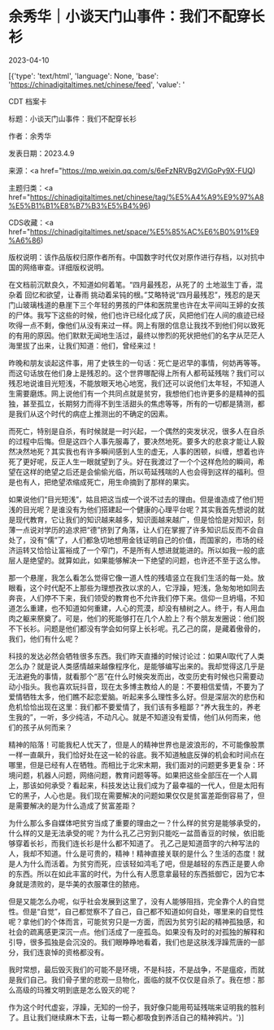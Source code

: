 # 余秀华｜小谈天门山事件：我们不配穿长衫

2023-04-10

[{'type': 'text/html', 'language': None, 'base': 'https://chinadigitaltimes.net/chinese/feed', 'value': '

CDT 档案卡

标题：小谈天门山事件：我们不配穿长衫

作者：余秀华

发表日期：2023.4.9

来源：<a href="https://mp.weixin.qq.com/s/6eFzNRVBg2VlGoPy9X-FUQ)

主题归类：<a href="https://chinadigitaltimes.net/chinese/tag/%E5%A4%A9%E9%97%A8%E5%B1%B1%E8%B7%B3%E5%B4%96)

CDS收藏：<a href="https://chinadigitaltimes.net/space/%E5%85%AC%E6%B0%91%E9%A6%86)

版权说明：该作品版权归原作者所有。中国数字时代仅对原作进行存档，以对抗中国的网络审查。详细版权说明。





在文档前沉默良久，不知道如何着笔。“四月最残忍，从死了的 土地滋生丁香，混杂着 回忆和欲望，让春雨 挑动着呆钝的根。”艾略特说“四月最残忍”，残忍的是天门山玻璃栈道的悬崖下三个年轻的男孩的尸体和医院里也许在太平间叫王婷的女孩的尸体。我写下这些的时候，他们也许已经化成了灰，风把他们在人间的痕迹已经吹得一点不剩，像他们从没有来过一样。网上有限的信息让我找不到他们何以致死的有用的原因。他们默默无闻地生活过，最终以惨烈的死状把他们的名字从茫茫人海里拔了出来，让我们知道：他们，曾经来过！

昨晚和朋友谈起这件事，用了史铁生的一句话：死亡是迟早的事情，何妨再等等。而这句话放在他们身上是残忍的。这个世界哪配得上所有人都苟延残喘？我们可以残忍地说谁目光短浅，不能放眼天地心地宽，我们还可以说他们太年轻，不知道人生需要磨炼。网上说他们有一个共同点就是贫穷，我想他们也许更多的是精神的孤独，甚至孤立，长期努力而得不到生活甜头的焦虑等等，所有的一切都是猜测，都是我们从这个时代的病症上推测出的不确定的因素。

而死亡，特别是自杀，有时候就是一时兴起，一个偶然的突发状况，很多人在自杀的过程中后悔。但是这四个人事先服毒了，要决然地死。要多大的悲哀才能让人毅然决然地死？其实我也有许多瞬间感到人生的虚无，人事的困顿，纠缠，想着也许死了更好呢，反正人生一眼就望到了头。好在我渡过了一个个这样危险的瞬间，希望在这样的绝望之后还是会偷偷光临，所以苟延残喘的人也会得到这样的福利。但是也有人，把绝望浓缩成死亡，用生命摘到了那样的果实。

如果说他们“目光短浅”，姑且把这当成一个说不过去的理由。但是谁造成了他们短浅的目光呢？是谁没有为他们搭建起一个健康的心理平台呢？其实我首先想说的就是现代教育，它让我们的知识越来越多，知识面越来越广，但是恰恰是对知识，刻薄一点说对学历的追求把“德”挤到了角落，让人们在掌握了许多知识后反而不会自处了，没有“儒”了，人们都急切地想用金钱证明自己的价值，而国家的，市场的经济运转又恰恰让富裕成了一个窄门，不是所有人想进就能进的。所以如我一般的底层人是绝望的。就算如此，如果能够解决一下绝望的问题，也许还不至于这么惨。

那一个悬崖，我怎么看怎么觉得它像一道人性的残墙竖立在我们生活的每一处。放眼看，这个时代配不上那些为理想孜孜以求的人，它浮躁，短浅，急匆匆地如同去奔丧，人们停不下来，我们领受的教育也不允许我们停下来。信仰一旦坍塌，不知道怎么重建，也不知道如何重建，人心的荒漠，却没有植树之人。终于，有人用血肉之躯来祭奠了。可是，他们的死能够打在几个人脸上？有个朋友发圈说：他们脱不下长衫。问题是他们都没有学会如何穿上长衫呢。孔乙己的腐，是藏着傲骨的，我们，他们有什么呢？

科技的发达必然会牺牲很多东西。我们昨天直播的时候讨论过：如果AI取代了人类怎么办？就是说人类感情越来越像程序化，是能够编写出来的。我却觉得这几乎是无法避免的事情，就看那个“恶”在什么时候突发而出，改变历史有时候也只需要动动小指头。我也喜欢玩抖音，现在太多博主教给人的是：不要相信爱情，不要为了爱情牺牲太多，他们瞧不起恋爱脑。听起来多么理性多么好。但是深层次的悲伤和危机恰恰出现在这里：我们都不要爱情了，我们该有多粗鄙？“养大我生的，养老生我的”，一听，多少纯洁，不动凡心。就是不知道没有爱情，他们从何而来，他们的孩子从何而来？

精神的陷落！可能我杞人忧天了，但是人的精神世界也是波浪形的，不可能像股票一样一直飙升，我们恰好处在这一轮的谷底。我不知道触底反弹的机会和时间点在哪里，但是已经有人在牺牲。而相比于北宋末期，我们面对的问题更多更复杂：环境问题，机器人问题，网络问题，教育问题等等。如果把这些全部压在一个人肩上，那该如何承受？看起来，科技发达让我们成为了最幸福的一代人，但是太阳有它的黑子，人心也是。我们现在需要解决的问题如果仅仅是贫富差距倒容易了，但是需要解决的是为什么造成了贫富差距？

为什么那么多自媒体吧贫穷当成了重要的理由之一？什么样的贫穷是能够承受的，什么样的又是无法承受的呢？为什么孔乙己穷到只能吃一盆茴香豆的时候，依旧能够穿着长衫，而我们连长衫是什么都不知道了。 孔乙己是知道茴字的六种写法的人，我却不知道。什么是可贵的，精神！精神直接关联的是什么？生活的态度！就是人为什么而活着。为贫穷而死，应该轻如鸿毛了吧，但是越轻的东西正是要人命的东西。所以在如此丰富的时代，为什么有人愿意拿最轻的东西抵御它，因为它本身就是溃败的，是华美的衣服罩住的脓疮。

但是又能怎么办呢，似乎社会发展到这里了，没有人能够阻挡，完全靠个人的自觉性。但是“自觉”，自己都觉察不了自己，自己都不知道如何自处，哪里来的自觉性呢？拿他们的个体而言，可能贫穷只是一方面，而因为贫穷引起的精神孤独感，和社会的疏离感更深沉一点。他们活成了一座孤岛。如果没有及时的对孤独的解释和引导，很多孤独是会沉没的。我们眼睁睁地看着，我们也是这肤浅浮躁荒唐的一部分，我们连哀悼的资格都没有。

我时常想，最后毁灭我们的可能不是环境，不是科技，不是战争，不是瘟疫，而就是我们自己。我们骨子里的悲观一旦物化，面临的就不仅仅是自杀了。我在想：那么高级的玛雅文明到底是怎么毁灭的呢？

作为这个时代虚妄，浮躁，无知的一份子，我好像只能用苟延残喘来证明我的胜利了。且让我们继续麻木下去，让每一颗心都吸食到养活自己的精神鸦片。'}]